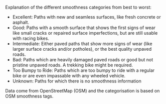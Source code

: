 Explanation of the different smoothness categories from best to worst:
* Excellent: Paths  with new and seamless surfaces, like fresh concrete or asphalt.
* Good: Paths with a smooth surface that shows the first signs of wear like small cracks or repaired surface imperfections, but are still usable with racing bikes.
* Intermediate: Either paved paths that show more signs of wear (like larger surface cracks and/or potholes), or the best quality unpaved roads.
* Bad: Paths which are heavily damaged paved roads or good but not pristine unpaved roads. A trekking bike might be required.
* Too Bumpy to Ride: Paths which are too bumpy to ride with a regular bike or are even impassable with any wheeled vehicle.
* Unknown: Paths for which there is no smoothness information

Data come from OpenStreetMap (OSM) and the categorisation is based on OSM smoothness tags.